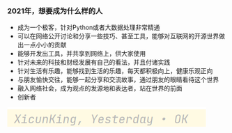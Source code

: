 ### 2021年，想要成为什么样的人


- 成为一个极客，针对Python或者大数据处理非常精通
- 可以在网络公开讨论和分享一些技巧、甚至工具，能够对互联网的开源世界做出一点小小的贡献
- 能够开发出工具，并共享到网络上，供大家使用
- 针对未来的科技和财经发展有自己的看法，并且付诸实践
- 针对生活有乐趣，能够找到生活的乐趣，每天都积极向上，健康乐观正向
- 与朋友愉快交往，能够一起分享和交流故事，通过朋友的眼睛看待这个世界
- 融入网络社会，成为观点的发源地和表达者，站在世界的前面
- 创新者





![image-20210110131954865](img/image-20210110131954865.png)